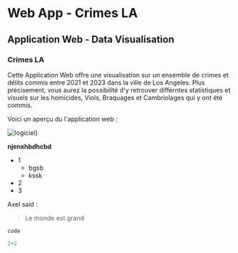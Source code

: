 # Web App - Crimes LA 

## Application Web - Data Visualisation 
### Crimes LA

Cette Application Web offre une visualisation sur un ensemble de crimes et délits commis entre 2021 et 2023 dans la ville de Los Angeles. 
Plus précisement, vous aurez la possibilité d'y retrouver différntes statistiques et visuels sur les homicides, Viols, Braquages et Cambriolages qui y ont été commis.

Voici un aperçu du l'application web :

![logiciel](https://i.imgur.com/c23eKhO.png))

**njenxhbdhcbd**

- 1
    - bgsb
    - kssk
- 2 
- 3



Axel said :

> Le monde est grand

`code`

```python
2+2
```
